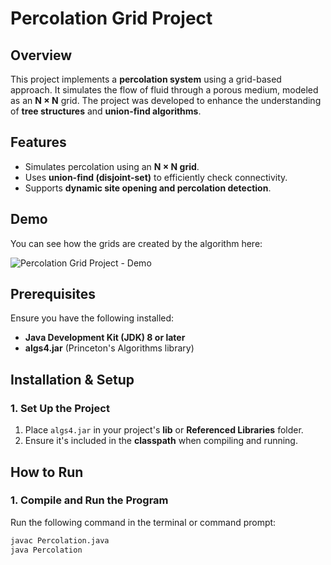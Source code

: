 # Percolation Grid Project

## Overview

This project implements a **percolation system** using a grid-based approach. It simulates the flow of fluid through a porous medium, modeled as an **N × N** grid. The project was developed to enhance the understanding of **tree structures** and **union-find algorithms**.

## Features

- Simulates percolation using an **N × N grid**.
- Uses **union-find (disjoint-set)** to efficiently check connectivity.
- Supports **dynamic site opening and percolation detection**.

## Demo
You can see how the grids are created by the algorithm here:

![Percolation Grid Project - Demo](https://github.com/user-attachments/assets/a6105871-e76b-435b-8ebd-d44c5f19f08e)

## Prerequisites

Ensure you have the following installed:

- **Java Development Kit (JDK) 8 or later**
- **algs4.jar** (Princeton's Algorithms library)

## Installation & Setup

### 1. Set Up the Project

1. Place `algs4.jar` in your project's **lib** or **Referenced Libraries** folder.
2. Ensure it's included in the **classpath** when compiling and running.

## How to Run

### 1. Compile and Run the Program

Run the following command in the terminal or command prompt:

```sh
javac Percolation.java
java Percolation

